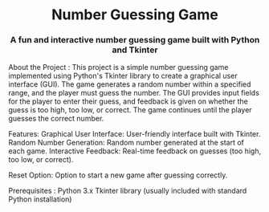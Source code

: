 <h1 align="center">Number Guessing Game</h1>
<h3 align="center">A fun and interactive number guessing game built with Python and Tkinter</h3>

About the Project :
This project is a simple number guessing game implemented using Python's Tkinter library to create a graphical user interface (GUI). The game generates a random number within a specified range, and the player must guess the number. The GUI provides input fields for the player to enter their guess, and feedback is given on whether the guess is too high, too low, or correct. The game continues until the player guesses the correct number.

Features:
Graphical User Interface: User-friendly interface built with Tkinter.
Random Number Generation: Random number generated at the start of each game.
Interactive Feedback: Real-time feedback on guesses (too high, too low, or correct).

Reset Option: Option to start a new game after guessing correctly.

Prerequisites : 
Python 3.x
Tkinter library (usually included with standard Python installation)
